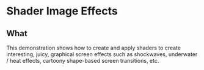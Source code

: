 # Shader Image Effects

## What

This demonstration shows how to create and apply shaders to create interesting, juicy, graphical screen effects such as shockwaves, underwater / heat effects, cartoony shape-based screen transitions, etc.

